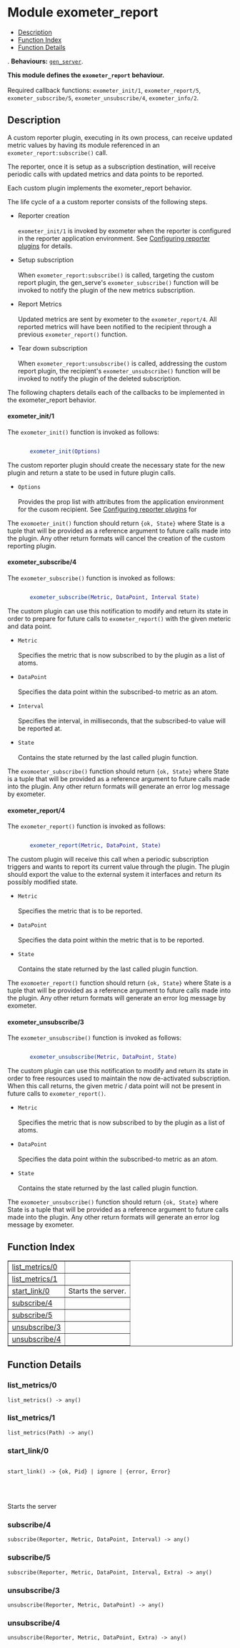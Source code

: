 

# Module exometer_report #
* [Description](#description)
* [Function Index](#index)
* [Function Details](#functions)


.
__Behaviours:__ [`gen_server`](gen_server.md).

__This module defines the `exometer_report` behaviour.__
<br></br>
 Required callback functions: `exometer_init/1`, `exometer_report/5`, `exometer_subscribe/5`, `exometer_unsubscribe/4`, `exometer_info/2`.
<a name="description"></a>

## Description ##

A custom reporter plugin, executing in its own process, can receive
updated metric values by having its module referenced in an
`exometer_report:subscribe()` call.



The reporter, once it is setup as a subscription destination, will
receive periodic calls with updated metrics and data points to be
reported.



Each custom plugin implements the exometer_report behavior.



The life cycle of a a custom reporter consists of the following steps.



+ Reporter creation 
<br></br>
`exometer_init/1` is invoked by exometer when
the reporter is configured in the reporter application
environment. See [Configuring reporter plugins](#Configuring_reporter_plugins) for
details.



+ Setup subscription
<br></br>
When `exometer_report:subscribe()` is called, targeting the
custom report plugin, the gen_serve's `exometer_subscribe()` function
will be invoked to notify the plugin of the new metrics subscription.



+ Report Metrics
<br></br>
Updated metrics are sent by exometer to the
`exometer_report/4`. All reported metrics will have been notified
to the recipient through a previous `exometer_report()` function.



+ Tear down subscription
<br></br>
When `exometer_report:unsubscribe()` is called, addressing the
custom report plugin, the recipient's `exometer_unsubscribe()` function
will be invoked to notify the plugin of the deleted subscription.

The following chapters details each of the callbacks to be implemented
in the exometer_report behavior.




#### <a name="exometer_init/1">exometer_init/1</a> ####



The `exometer_init()` function is invoked as follows:



```erlang

       exometer_init(Options)
```



The custom reporter plugin should create the necessary state for the
new plugin and return a state to be used in future plugin calls.



+ `Options`
<br></br>
Provides the prop list with attributes from the application environment
for the cusom recipient. See [Configuring reporter plugins](#Configuring_reporter_plugins) for



The `exomoeter_init()` function should return `{ok, State}` where
State is a tuple that will be provided as a reference argument to
future calls made into the plugin. Any other return formats will
cancel the creation of the custom reporting plugin.


#### <a name="exometer_subscribe/4">exometer_subscribe/4</a> ####



The `exometer_subscribe()` function is invoked as follows:



```erlang

       exometer_subscribe(Metric, DataPoint, Interval State)
```



The custom plugin can use this notification to modify and return its
state in order to prepare for future calls to `exometer_report()` with
the given meteric and data point.



+ `Metric`
<br></br>
Specifies the metric that is now subscribed to by the plugin
as a list of atoms.



+ `DataPoint`
<br></br>
Specifies the data point within the subscribed-to metric as an atom.



+ `Interval`
<br></br>
Specifies the interval, in milliseconds, that the subscribed-to
value will be reported at.



+ `State`
<br></br>
Contains the state returned by the last called plugin function.



The `exomoeter_subscribe()` function should return `{ok, State}` where
State is a tuple that will be provided as a reference argument to
future calls made into the plugin. Any other return formats will
generate an error log message by exometer.


#### <a name="exometer_report/4">exometer_report/4</a> ####



The `exometer_report()` function is invoked as follows:



```erlang

       exometer_report(Metric, DataPoint, State)
```



The custom plugin will receive this call when a periodic subscription
triggers and wants to report its current value through the plugin.
The plugin should export the value to the external system it interfaces and
return its possibly modified state.



+ `Metric`
<br></br>
Specifies the metric that is to be reported.



+ `DataPoint`
<br></br>
Specifies the data point within the metric that is to be reported.



+ `State`
<br></br>
Contains the state returned by the last called plugin function.



The `exomoeter_report()` function should return `{ok, State}` where
State is a tuple that will be provided as a reference argument to
future calls made into the plugin. Any other return formats will
generate an error log message by exometer.


#### <a name="exometer_unsubscribe/3">exometer_unsubscribe/3</a> ####



The `exometer_unsubscribe()` function is invoked as follows:



```erlang

       exometer_unsubscribe(Metric, DataPoint, State)
```



The custom plugin can use this notification to modify and return its
state in order to free resources used to maintain the now de-activated
subscription. When this call returns, the given metric / data point
will not be present in future calls to `exometer_report()`.



+ `Metric`
<br></br>
Specifies the metric that is now subscribed to by the plugin
as a list of atoms.



+ `DataPoint`
<br></br>
Specifies the data point within the subscribed-to metric as an atom.



+ `State`
<br></br>
Contains the state returned by the last called plugin function.


The `exomoeter_unsubscribe()` function should return `{ok, State}` where
State is a tuple that will be provided as a reference argument to
future calls made into the plugin. Any other return formats will
generate an error log message by exometer.
<a name="index"></a>

## Function Index ##


<table width="100%" border="1" cellspacing="0" cellpadding="2" summary="function index"><tr><td valign="top"><a href="#list_metrics-0">list_metrics/0</a></td><td></td></tr><tr><td valign="top"><a href="#list_metrics-1">list_metrics/1</a></td><td></td></tr><tr><td valign="top"><a href="#start_link-0">start_link/0</a></td><td>
Starts the server.</td></tr><tr><td valign="top"><a href="#subscribe-4">subscribe/4</a></td><td></td></tr><tr><td valign="top"><a href="#subscribe-5">subscribe/5</a></td><td></td></tr><tr><td valign="top"><a href="#unsubscribe-3">unsubscribe/3</a></td><td></td></tr><tr><td valign="top"><a href="#unsubscribe-4">unsubscribe/4</a></td><td></td></tr></table>


<a name="functions"></a>

## Function Details ##

<a name="list_metrics-0"></a>

### list_metrics/0 ###

`list_metrics() -> any()`


<a name="list_metrics-1"></a>

### list_metrics/1 ###

`list_metrics(Path) -> any()`


<a name="start_link-0"></a>

### start_link/0 ###


<pre><code>
start_link() -&gt; {ok, Pid} | ignore | {error, Error}
</code></pre>

<br></br>



Starts the server

<a name="subscribe-4"></a>

### subscribe/4 ###

`subscribe(Reporter, Metric, DataPoint, Interval) -> any()`


<a name="subscribe-5"></a>

### subscribe/5 ###

`subscribe(Reporter, Metric, DataPoint, Interval, Extra) -> any()`


<a name="unsubscribe-3"></a>

### unsubscribe/3 ###

`unsubscribe(Reporter, Metric, DataPoint) -> any()`


<a name="unsubscribe-4"></a>

### unsubscribe/4 ###

`unsubscribe(Reporter, Metric, DataPoint, Extra) -> any()`


